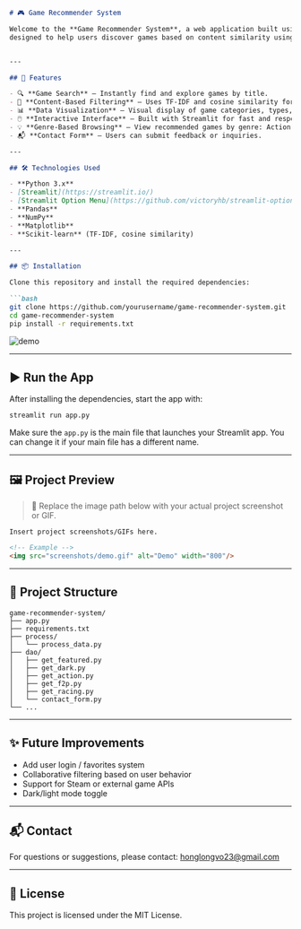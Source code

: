 ```markdown
# 🎮 Game Recommender System

Welcome to the **Game Recommender System**, a web application built using **Python** and **Streamlit**,
designed to help users discover games based on content similarity using natural language processing techniques.


---

## 🚀 Features

- 🔍 **Game Search** – Instantly find and explore games by title.
- 🧠 **Content-Based Filtering** – Uses TF-IDF and cosine similarity for recommendations.
- 📊 **Data Visualization** – Visual display of game categories, types, and trends.
- 🖱️ **Interactive Interface** – Built with Streamlit for fast and responsive user experience.
- 💡 **Genre-Based Browsing** – View recommended games by genre: Action, Racing, F2P, etc.
- 📬 **Contact Form** – Users can submit feedback or inquiries.

---

## 🛠️ Technologies Used

- **Python 3.x**
- [Streamlit](https://streamlit.io/)
- [Streamlit Option Menu](https://github.com/victoryhb/streamlit-option-menu)
- **Pandas**
- **NumPy**
- **Matplotlib**
- **Scikit-learn** (TF-IDF, cosine similarity)

---

## 📦 Installation

Clone this repository and install the required dependencies:

```bash
git clone https://github.com/yourusername/game-recommender-system.git
cd game-recommender-system
pip install -r requirements.txt
```
![demo](https://github.com/user-attachments/assets/3534f3f6-d9ca-4ed4-a3a6-df91f701284e)

---

## ▶️ Run the App

After installing the dependencies, start the app with:

```bash
streamlit run app.py
```

Make sure the `app.py` is the main file that launches your Streamlit app. You can change it if your main file has a different name.

---

## 🖼️ Project Preview

> 📌 Replace the image path below with your actual project screenshot or GIF.

```
Insert project screenshots/GIFs here.
```

```html
<!-- Example -->
<img src="screenshots/demo.gif" alt="Demo" width="800"/>
```

---

## 📁 Project Structure

```
game-recommender-system/
├── app.py
├── requirements.txt
├── process/
│   └── process_data.py
├── dao/
│   ├── get_featured.py
│   ├── get_dark.py
│   ├── get_action.py
│   ├── get_f2p.py
│   ├── get_racing.py
│   └── contact_form.py
└── ...
```

---

## ✨ Future Improvements

- Add user login / favorites system  
- Collaborative filtering based on user behavior  
- Support for Steam or external game APIs  
- Dark/light mode toggle

---

## 📬 Contact

For questions or suggestions, please contact: honglongvo23@gmail.com

---

## 📄 License

This project is licensed under the MIT License.
```
